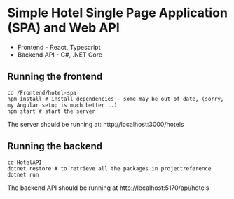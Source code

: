 # Simple Hotel Single Page Application (SPA) and Web API
- Frontend - React, Typescript
- Backend API - C#, .NET Core 
## Running the frontend
```
cd /Frontend/hotel-spa
npm install # install dependencies - some may be out of date, (sorry, my Angular setup is much better...)
npm start # start the server
```
The server should be running at: http://localhost:3000/hotels

## Running the backend
```
cd HotelAPI
dotnet restore # to retrieve all the packages in projectreference
dotnet run
```
The backend API should be running at http://localhost:5170/api/hotels
